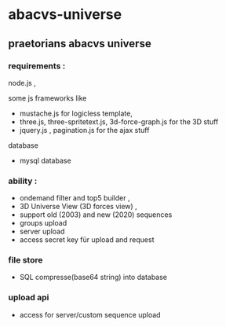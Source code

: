 # abacvs-universe
## praetorians abacvs universe
 
### requirements : 

node.js , 

some js frameworks like
 
* mustache.js for logicless template, 
* three.js, three-spritetext.js, 3d-force-graph.js for the 3D stuff
* jquery.js , pagination.js for the ajax stuff

database

* mysql database


 
### ability : 
 
* ondemand filter and top5 builder , 
* 3D Universe View (3D forces view) , 
* support old (2003) and new (2020) sequences 
* groups upload
* server upload
* access secret key für upload and request
 
### file store 

* SQL compresse(base64 string) into database

### upload api

* access for server/custom sequence upload  
 
 
 
 
